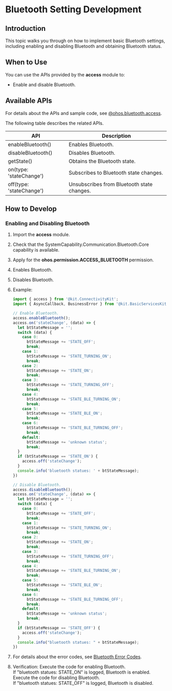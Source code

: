 # Bluetooth Setting Development

## Introduction
This topic walks you through on how to implement basic Bluetooth settings, including enabling and disabling Bluetooth and obtaining Bluetooth status.

## When to Use
You can use the APIs provided by the **access** module to:

- Enable and disable Bluetooth.

## Available APIs

For details about the APIs and sample code, see [@ohos.bluetooth.access](../../reference/apis-connectivity-kit/js-apis-bluetooth-access.md).

The following table describes the related APIs.

| API                            | Description                                                                      |
| ---------------------------------- | ------------------------------------------------------------------------------ |
| enableBluetooth()                  | Enables Bluetooth.                                                                      |
| disableBluetooth()                 | Disables Bluetooth.                                                                      |
| getState()                         | Obtains the Bluetooth state.                                                               |
| on(type: 'stateChange')            | Subscribes to Bluetooth state changes.                                                        |
| off(type: 'stateChange')           | Unsubscribes from Bluetooth state changes.                                                    |


## How to Develop

### Enabling and Disabling Bluetooth
1. Import the **access** module.
2. Check that the SystemCapability.Communication.Bluetooth.Core capability is available.
3. Apply for the **ohos.permission.ACCESS_BLUETOOTH** permission.
4. Enables Bluetooth.
5. Disables Bluetooth.
6. Example:

    ```ts
    import { access } from '@kit.ConnectivityKit';
    import { AsyncCallback, BusinessError } from '@kit.BasicServicesKit';

    // Enable Bluetooth.
    access.enableBluetooth();
    access.on('stateChange', (data) => {
      let btStateMessage = '';
      switch (data) {
        case 0:
          btStateMessage += 'STATE_OFF';
          break;
        case 1:
          btStateMessage += 'STATE_TURNING_ON';
          break;
        case 2:
          btStateMessage += 'STATE_ON';
          break;
        case 3:
          btStateMessage += 'STATE_TURNING_OFF';
          break;
        case 4:
          btStateMessage += 'STATE_BLE_TURNING_ON';
          break;
        case 5:
          btStateMessage += 'STATE_BLE_ON';
          break;
        case 6:
          btStateMessage += 'STATE_BLE_TURNING_OFF';
          break;
        default:
          btStateMessage += 'unknown status';
          break;
      }
      if (btStateMessage == 'STATE_ON') {
        access.off('stateChange');
      }
      console.info('bluetooth statues: ' + btStateMessage);
    })

    // Disable Bluetooth.
    access.disableBluetooth();
    access.on('stateChange', (data) => {
      let btStateMessage = '';
      switch (data) {
        case 0:
          btStateMessage += 'STATE_OFF';
          break;
        case 1:
          btStateMessage += 'STATE_TURNING_ON';
          break;
        case 2:
          btStateMessage += 'STATE_ON';
          break;
        case 3:
          btStateMessage += 'STATE_TURNING_OFF';
          break;
        case 4:
          btStateMessage += 'STATE_BLE_TURNING_ON';
          break;
        case 5:
          btStateMessage += 'STATE_BLE_ON';
          break;
        case 6:
          btStateMessage += 'STATE_BLE_TURNING_OFF';
          break;
        default:
          btStateMessage += 'unknown status';
          break;
      }
      if (btStateMessage == 'STATE_OFF') {
        access.off('stateChange');
      }
      console.info("bluetooth statues: " + btStateMessage);
    })
    ```

6. For details about the error codes, see [Bluetooth Error Codes](../../reference/apis-connectivity-kit/errorcode-bluetoothManager.md).
7. Verification:
Execute the code for enabling Bluetooth.<br>If "bluetooth statues: STATE_ON" is logged, Bluetooth is enabled. Execute the code for disabling Bluetooth.<br>If "bluetooth statues: STATE_OFF" is logged, Bluetooth is disabled.
